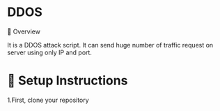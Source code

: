 # DDOS

🚀 Overview

It is a DDOS attack script. It can send huge number of traffic request on server using only IP and port.

# 📂 Setup Instructions

1.First, clone your repository
